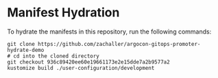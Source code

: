 # Manifest Hydration

To hydrate the manifests in this repository, run the following commands:

```shell
git clone https://github.com/zachaller/argocon-gitops-promoter-hydrate-demo
# cd into the cloned directory
git checkout 936c89420ee60e19661173e2e15dde7a2b9577a2
kustomize build ./user-configuration/development
```
